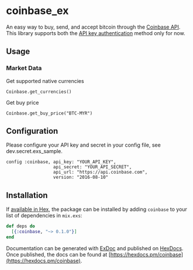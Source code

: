 # coinbase_ex

An easy way to buy, send, and accept bitcoin through the [Coinbase API](https://developers.coinbase.com).  
This library supports both the [API key authentication](https://developers.coinbase.com/docs/wallet/api-key-authentication) method only for now.

## Usage

### Market Data

Get supported native currencies

```
Coinbase.get_currencies()
```

Get buy price

```
Coinbase.get_buy_price("BTC-MYR")
```


## Configuration
Please configure your API key and secret in your config file, see dev.secret.exs_sample.

```
config :coinbase, api_key: "YOUR_API_KEY",
                  api_secret: "YOUR_API_SECRET",
                  api_url: "https://api.coinbase.com",
                  version: "2016-08-10"
```

## Installation

If [available in Hex](https://hex.pm/docs/publish), the package can be installed
by adding `coinbase` to your list of dependencies in `mix.exs`:

```elixir
def deps do
  [{:coinbase, "~> 0.1.0"}]
end
```

Documentation can be generated with [ExDoc](https://github.com/elixir-lang/ex_doc)
and published on [HexDocs](https://hexdocs.pm). Once published, the docs can
be found at [https://hexdocs.pm/coinbase](https://hexdocs.pm/coinbase).

